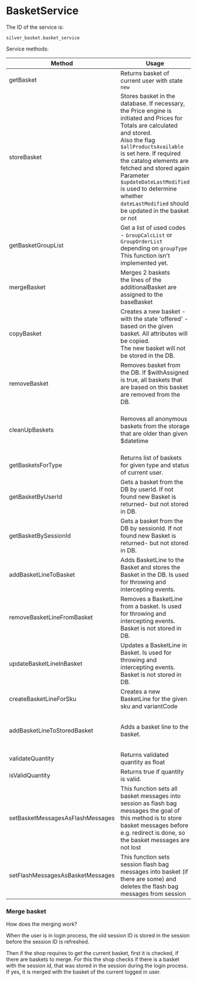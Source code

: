 # BasketService

The ID of the service is:

`silver_basket.basket_service`

Service methods:

|Method|Usage|Parameters|Return|
|--- |--- |--- |--- |
|getBasket|Returns basket of current user with state `new`|Request $request</br>string $state|Basket|
|storeBasket|Stores basket in the database. If necessary, the Price engine is initiated and Prices for Totals are calculated and stored.</br>Also the flag `$allProductsAvailable` is set here. If required the catalog elements are fetched and stored again</br>Parameter `$updateDateLastModified` is used to determine whether `dateLastModified` should be updated in the basket or not|Basket $basket</br>updateDateLastModified|Basket - stored $basket|
|getBasketGroupList|Get a list of used codes - `GroupCalcList` or `GroupOrderList` depending on `groupType`</br>This function isn't implemented yet.|Basket $basket, $groupType|array - list of used codes|
|mergeBasket|Merges 2 baskets</br>the lines of the additionalBasket are assigned to the baseBasket|Basket $baseBasket, Basket $additionalBasket|Basket - merged basket|
|copyBasket|Creates a new basket - with the state 'offered' - based on the given basket. All attributes will be copied.</br>The new basket will not be stored in the DB.|Basket $originBasket|Basket - copied basket|
|removeBasket|Removes basket from the DB. If $withAssigned is true, all baskets that are based on this basket are removed from the DB.|Basket $basket, $withAssigned = false||
|cleanUpBaskets|Removes all anonymous baskets from the storage that are older than given $datetime|\Datetime $datetime|int - count of the removed baskets</br>in failure null|
|getBasketsForType|Returns list of baskets for given type and status of current user.|Request $request, string $basketType, string $state|Basket[]|
|getBasketByUserId|Gets a basket from the DB by userId. If not found new Basket  is returned- but not stored in DB.|$userId, $type, $state, $name = null, $splittingCode = null|Basket - found or new basket|
|getBasketBySessionId|Gets a basket from the DB by sessionId. If not found new Basket  is returned- but not stored in DB.|$sessionId, $type, $state, $name = null, $splittingCode = null|Basket - found or new basket|
|addBasketLineToBasket|Adds BasketLine to the Basket and stores the Basket in the DB. Is used for throwing and intercepting events.|Basket $basket, $sku, $quantity, $variantCode = null||
|removeBasketLineFromBasket|Removes a BasketLine from a basket. Is used for throwing and intercepting events. Basket is not stored in DB.|Basket $basket, BasketLine $basketLine||
|updateBasketLineInBasket|Updates a BasketLine in Basket. Is used for throwing and intercepting events. Basket is not stored in DB.|Basket $basket, BasketLine $basketLine, $increase = false||
|createBasketLineForSku|Creates a new BasketLine for the given sku and variantCode|Basket $basket, $sku, $quantity, $variantCode = null|BasketLine|
|addBasketLineToStoredBasket|Adds a basket line to the basket.|Basket $basket</br>$basketType</br>$sku</br>$quantity</br>null\|string $variantCode</br>null\|array $dataMap||
|validateQuantity|Returns validated quantity as float|string $quantity|float|string|
|isValidQuantity|Returns true if quantity is valid.|string $quantity|bool|
|setBasketMessagesAsFlashMessages|This function sets all basket messages into session as flash bag messages the goal of this method is to store basket messages before e.g. redirect is done, so the basket messages are not lost|Basket $basket|void|
|setFlashMessagesAsBasketMessages|This function sets session flash bag messages into basket (if there are some) and deletes the flash bag messages from session|Basket $basket|void|

### Merge basket

How does the merging work?

When the user is in login process, the old session ID is stored in the session before the session ID is refreshed.

Then if the shop requires to get the current basket, first it is checked, if there are baskets to merge. For this the shop checks if there is a basket with the session id, that was stored in the session during the login process. If yes, it is merged with the basket of the current logged in user.
